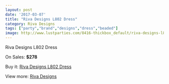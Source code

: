 ```yaml
---
layout: post
date: '2017-03-07'
title: "Riva Designs L802 Dress"
category: Riva Designs
tags: ["party","brand","designs","dress","beaded"]
image: http://www.lustparties.com/8416-thickbox_default/riva-designs-l802-dress.jpg
---
```

Riva Designs L802 Dress

On Sales: **$278**
<a href="https://www.lustparties.com/en/riva-designs/2850-riva-designs-l802-dress.html"><amp-img layout="responsive" width="600" height="600" src="//www.lustparties.com/8416-thickbox_default/riva-designs-l802-dress.jpg" alt="Riva Designs L802 Dress 0" /></a>
<a href="https://www.lustparties.com/en/riva-designs/2850-riva-designs-l802-dress.html"><amp-img layout="responsive" width="600" height="600" src="//www.lustparties.com/8417-thickbox_default/riva-designs-l802-dress.jpg" alt="Riva Designs L802 Dress 1" /></a>

Buy it: [Riva Designs L802 Dress](https://www.lustparties.com/en/riva-designs/2850-riva-designs-l802-dress.html "Riva Designs L802 Dress")

View more: [Riva Designs](https://www.lustparties.com/en/6-riva-designs "Riva Designs")